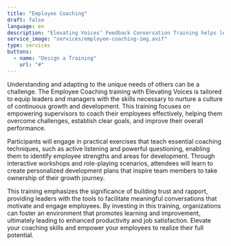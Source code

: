 ```yaml
---
title: "Employee Coaching"
draft: false
language: en
description: "Elevating Voices’ Feedback Conversation Training helps leaders master constructive feedback, active listening, and tough conversations to foster growth and collaboration."
service_image: "services/employee-coaching-img.avif"
type: services
buttons:
  - name: "Design a Training"
    url: "#"
---
```


Understanding and adapting to the unique needs of others can be a challenge.  The Employee Coaching training with Elevating Voices is tailored to equip leaders and managers with the skills necessary to nurture a culture of continuous growth and development. This training focuses on empowering supervisors to coach their employees effectively, helping them overcome challenges, establish clear goals, and improve their overall performance.

Participants will engage in practical exercises that teach essential coaching techniques, such as active listening and powerful questioning, enabling them to identify employee strengths and areas for development. Through interactive workshops and role-playing scenarios, attendees will learn to create personalized development plans that inspire team members to take ownership of their growth journey.

This training emphasizes the significance of building trust and rapport, providing leaders with the tools to facilitate meaningful conversations that motivate and engage employees. By investing in this training, organizations can foster an environment that promotes learning and improvement, ultimately leading to enhanced productivity and job satisfaction. Elevate your coaching skills and empower your employees to realize their full potential.
